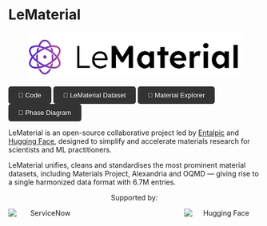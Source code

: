 # LeMaterial

<p align="center">
  <img src="images/lematerial.png" alt="LeMaterial"><br/>

[//]: # (<a href="https://example.com/paper" style="text-decoration: none;">)

[//]: # (  <button style="background-color: #333; color: white; border: none; padding: 10px 20px; border-radius: 5px; cursor: pointer;">)

[//]: # (    📄 Paper)

[//]: # (  </button>)

[//]: # (</a>)
<a href="https://github.com/example" style="text-decoration: none;">
  <button style="background-color: #333; color: white; border: none; padding: 10px 20px; border-radius: 5px; cursor: pointer;">
    🐙 Code
  </button>
</a>
<a href="https://huggingface.co/datasets/LeMaterial/leDataset" style="text-decoration: none;">
  <button style="background-color: #333; color: white; border: none; padding: 10px 20px; border-radius: 5px; cursor: pointer;">
    🤗 LeMaterial Dataset
  </button>
</a>
<a href="https://huggingface.co/spaces/LeMaterial/materials_explorer" style="text-decoration: none;">
  <button style="background-color: #333; color: white; border: none; padding: 10px 20px; border-radius: 5px; cursor: pointer;">
    🤗 Material Explorer
  </button>
</a>
<a href="https://huggingface.co/spaces/LeMaterial/phase_diagram" style="text-decoration: none;">
  <button style="background-color: #333; color: white; border: none; padding: 10px 20px; border-radius: 5px; cursor: pointer;">
    🤗 Phase Diagram
  </button>
</a>
</p>



LeMaterial is an open-source collaborative project led by [Entalpic](https://entalpic.ai) and [Hugging Face](https://huggingface.co/huggingface), designed to simplify and accelerate materials research for scientists and ML practitioners.

LeMaterial unifies, cleans and standardises the most prominent material datasets, including Materials Project, Alexandria and OQMD — giving rise to a single harmonized data format with 6.7M entries.

<div style="text-align: center;">
  <p>Supported by:</p>
  <div style="display: flex; justify-content: center; gap: 200px; align-items: center;">
    <img src="https://mila.quebec/sites/default/files/styles/fixed_width_480/public/startup/10712/logo-purple.png.webp?itok=q_EnRbVf" alt="ServiceNow" width="200">
    <img src="https://www.bigcode-project.org/hf_logo.jpg" alt="Hugging Face" width="200">
  </div>
</div>
